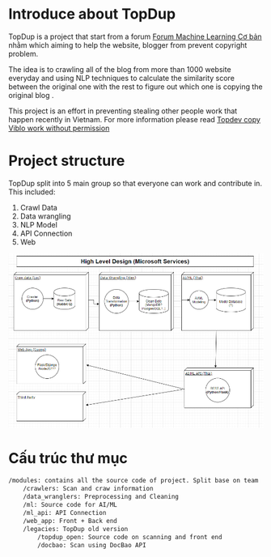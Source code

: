 # Introduce about TopDup 
TopDup is a project that start from a forum [Forum Machine Learning Cơ bản](https://www.facebook.com/groups/machinelearningcoban) nhằm which aiming to help the website, blogger from prevent copyright problem.

The idea is to crawling all of the blog from more than 1000 website everyday and using NLP techniques to calculate the similarity score between the original one with the rest to figure out which one is copying the original blog . 

This project is an effort in preventing stealing other people work that happen recently in Vietnam. For more information please read [Topdev copy Viblo work without permission](https://www.facebook.com/groups/machinelearningcoban/permalink/1036374896819917)   

# Project structure
TopDup split into 5 main group so that everyone can work and contribute in. This included:
1. Crawl Data
2. Data wrangling
3. NLP Model
4. API Connection
5. Web

![High Level Architecture](docs/topdup_highlevel.png)

# Cấu trúc thư mục 
~~~
/modules: contains all the source code of project. Split base on team
    /crawlers: Scan and craw information 
    /data_wranglers: Preprocessing and Cleaning 
    /ml: Source code for AI/ML 
    /ml_api: API Connection
    /web_app: Front + Back end
    /legacies: TopDup old version
        /topdup_open: Source code on scanning and front end 
        /docbao: Scan using DocBao API
~~~
